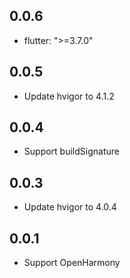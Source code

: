 ## 0.0.6

* flutter: ">=3.7.0"

## 0.0.5

* Update hvigor to 4.1.2

## 0.0.4

* Support buildSignature

## 0.0.3

* Update hvigor to 4.0.4


## 0.0.1

* Support OpenHarmony

